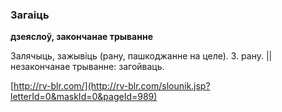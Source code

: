 ### Загаіць
**дзеяслоў, закончанае трыванне**

Залячыць, зажывіць (рану, пашкоджанне на целе). З. рану. || незакончанае трыванне: загойваць.

<a rel="author">[http://rv-blr.com/](http://rv-blr.com/slounik.jsp?letterId=0&maskId=0&pageId=989)</a>
